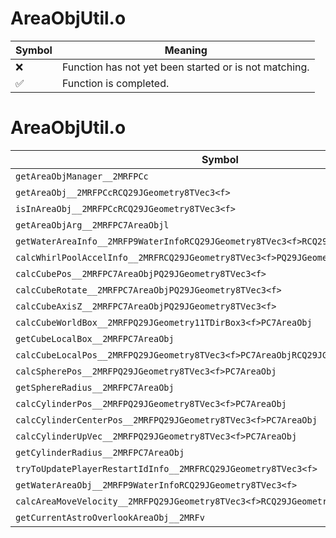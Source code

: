# AreaObjUtil.o
| Symbol | Meaning 
| ------------- | ------------- 
| :x: | Function has not yet been started or is not matching. 
| :white_check_mark: | Function is completed. 


# AreaObjUtil.o
| Symbol | Decompiled? |
| ------------- | ------------- |
| `getAreaObjManager__2MRFPCc` | :x: |
| `getAreaObj__2MRFPCcRCQ29JGeometry8TVec3<f>` | :x: |
| `isInAreaObj__2MRFPCcRCQ29JGeometry8TVec3<f>` | :white_check_mark: |
| `getAreaObjArg__2MRFPC7AreaObjl` | :white_check_mark: |
| `getWaterAreaInfo__2MRFP9WaterInfoRCQ29JGeometry8TVec3<f>RCQ29JGeometry8TVec3<f>b` | :x: |
| `calcWhirlPoolAccelInfo__2MRFRCQ29JGeometry8TVec3<f>PQ29JGeometry8TVec3<f>` | :x: |
| `calcCubePos__2MRFPC7AreaObjPQ29JGeometry8TVec3<f>` | :x: |
| `calcCubeRotate__2MRFPC7AreaObjPQ29JGeometry8TVec3<f>` | :x: |
| `calcCubeAxisZ__2MRFPC7AreaObjPQ29JGeometry8TVec3<f>` | :x: |
| `calcCubeWorldBox__2MRFPQ29JGeometry11TDirBox3<f>PC7AreaObj` | :x: |
| `getCubeLocalBox__2MRFPC7AreaObj` | :x: |
| `calcCubeLocalPos__2MRFPQ29JGeometry8TVec3<f>PC7AreaObjRCQ29JGeometry8TVec3<f>` | :x: |
| `calcSpherePos__2MRFPQ29JGeometry8TVec3<f>PC7AreaObj` | :x: |
| `getSphereRadius__2MRFPC7AreaObj` | :x: |
| `calcCylinderPos__2MRFPQ29JGeometry8TVec3<f>PC7AreaObj` | :x: |
| `calcCylinderCenterPos__2MRFPQ29JGeometry8TVec3<f>PC7AreaObj` | :x: |
| `calcCylinderUpVec__2MRFPQ29JGeometry8TVec3<f>PC7AreaObj` | :x: |
| `getCylinderRadius__2MRFPC7AreaObj` | :x: |
| `tryToUpdatePlayerRestartIdInfo__2MRFRCQ29JGeometry8TVec3<f>` | :x: |
| `getWaterAreaObj__2MRFP9WaterInfoRCQ29JGeometry8TVec3<f>` | :x: |
| `calcAreaMoveVelocity__2MRFPQ29JGeometry8TVec3<f>RCQ29JGeometry8TVec3<f>` | :x: |
| `getCurrentAstroOverlookAreaObj__2MRFv` | :white_check_mark: |
